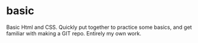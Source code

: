 basic
=====
Basic Html and CSS.  Quickly put together to practice some basics, and get familiar with making a GIT repo.  Entirely my own work.